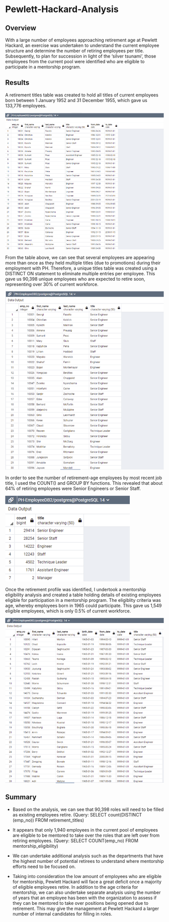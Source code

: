 # Pewlett-Hackard-Analysis

## Overview

With a large number of employees approaching retirement age at Pewlett Hackard, an exercise was undertaken to understand the current employee structure and determine the number of retiring employees per title. Subsequently, to plan for succession in light of the ‘silver tsunami’, those employees from the current pool were identified who are eligible to participate in a mentorship program.

## Results

A retirement titles table was created to hold all titles of current employees born between 1 January 1952 and 31 December 1955, which gave us 133,776 employees.

![image]( https://github.com/amberwnaushahi/Pewlett-Hackard-Analysis/blob/main/Tables/retirement_titles.png)

From the table above, we can see that several employees are appearing more than once as they held multiple titles (due to promotions) during their employment with PH.  Therefore, a unique titles table was created using a DISTINCT ON statement to eliminate multiple entries per employee. This gave us 90,398 unique employees who are expected to retire soon, representing over 30% of current workforce. 

![image]( https://github.com/amberwnaushahi/Pewlett-Hackard-Analysis/blob/main/Tables/unique_titles.png)

In order to see the number of retirement-age employees by most recent job title,  I used the COUNT() and GROUP BY functions. This revealed that about 64% of retiring employees were Senior Engineers or Senior Staff.  

![image](https://github.com/amberwnaushahi/Pewlett-Hackard-Analysis/blob/main/Tables/retiring_titles.png)

Once the retirement profile was identified, I undertook a mentorship eligibility analysis and created a table holding details of existing employees eligible for participation in a mentorship program. The eligiblity criteria was age, whereby employees born in 1965 could participate. This gave us 1,549 eligible employees, which is only 0.5% of current workforce. 

![image]( https://github.com/amberwnaushahi/Pewlett-Hackard-Analysis/blob/main/Tables/mentorship_eligibility.png)

## Summary

* Based on the analysis, we can see that 90,398 roles will need to be filled as existing employees retire. (Query: SELECT count(DISTINCT (emp_no)) FROM retirement_titles)

* It appears that only 1,940 employees in the current pool of employees are eligible to be mentored to take over the roles that are left over from retiring employees. (Query: SELECT COUNT(emp_no) FROM mentorship_eligibility)

* We can undertake additional analysis such as the departments that have the highest number of potential retirees to understand where mentorship efforts need to be focused on.

* Taking into consideration the low amount of employees who are eligible for mentorship, Pewlett Hackard will face a great deficit once a majority of eligible employees retire. In addition to the age criteria for mentorship, we can also undertake separate analysis using the number of years that an employee has been with the organization to assess if they can be mentored to take over positions being opened due to retirement. This may give the management at Pewlett Hackard a larger number of internal candidates for filling in roles.

